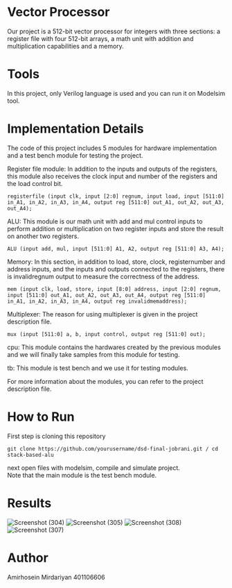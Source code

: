 # Vector Processor
Our project is a 512-bit vector processor for integers with three sections: a register file with four 512-bit arrays, a math unit with addition and multiplication capabilities and a memory.
# Tools
In this project, only Verilog language is used and you can run it on Modelsim tool.
# Implementation Details
The code of this project includes 5 modules for hardware implementation and a test bench module for testing the project.

Register file module: In addition to the inputs and outputs of the registers, this module also receives the clock input and number of the registers and the load control bit.
```
registerfile (input clk, input [2:0] regnum, input load, input [511:0] in_A1, in_A2, in_A3, in_A4, output reg [511:0] out_A1, out_A2, out_A3, out_A4);
```
ALU: This module is our math unit with add and mul control inputs to perform addition or multiplication on two register inputs and store the result on another two registers.
```
ALU (input add, mul, input [511:0] A1, A2, output reg [511:0] A3, A4);
```
Memory: In this section, in addition to load, store, clock, registernumber and address inputs, and the inputs and outputs connected to the registers, there is invalidregnum output to measure the correctness of the address.
```
mem (input clk, load, store, input [8:0] address, input [2:0] regnum, input [511:0] out_A1, out_A2, out_A3, out_A4, output reg [511:0] in_A1, in_A2, in_A3, in_A4, output reg invalidmemaddress);
```
Multiplexer: The reason for using multiplexer is given in the project description file.
```
mux (input [511:0] a, b, input control, output reg [511:0] out);
```
cpu: This module contains the hardwares created by the previous modules and we will finally take samples from this module for testing.<br />

tb: This module is test bench and we use it for testing modules.

For more information about the modules, you can refer to the project description file.

# How to Run
First step is cloning this repository
```
git clone https://github.com/yourusername/dsd-final-jobrani.git / cd stack-based-alu
```
next open files with modelsim, compile and simulate project.<br />
Note that the main module is the test bench module.

# Results

 ![Screenshot (304)](https://github.com/AmirhoseinM82/dsd-final-jobrani/assets/119614563/dc184dc5-810c-48c0-916e-08839fecded0)
 ![Screenshot (305)](https://github.com/AmirhoseinM82/dsd-final-jobrani/assets/119614563/c4a02578-5518-43db-876a-c7127161c7db)
 ![Screenshot (308)](https://github.com/AmirhoseinM82/dsd-final-jobrani/assets/119614563/9a305827-056b-4a82-bcbf-3db2611222cd)
 ![Screenshot (307)](https://github.com/AmirhoseinM82/dsd-final-jobrani/assets/119614563/f65e2f41-e42e-487e-9b41-e50f202bcfee)

# Author
Amirhosein Mirdariyan 401106606




 
 
